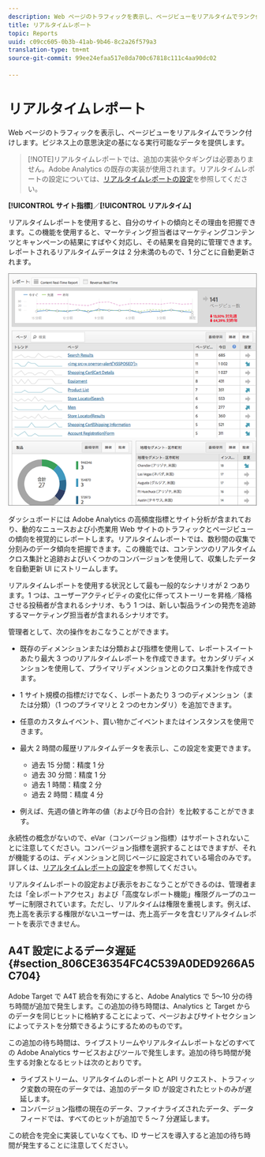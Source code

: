 ```yaml
---
description: Web ページのトラフィックを表示し、ページビューをリアルタイムでランク付けします。ビジネス上の意思決定の基になる実行可能なデータを提供します。
title: リアルタイムレポート
topic: Reports
uuid: c09cc605-0b3b-41ab-9b46-8c2a26f579a3
translation-type: tm+mt
source-git-commit: 99ee24efaa517e8da700c67818c111c4aa90dc02

---
```



# リアルタイムレポート

Web ページのトラフィックを表示し、ページビューをリアルタイムでランク付けします。ビジネス上の意思決定の基になる実行可能なデータを提供します。

> [!NOTE]リアルタイムレポートでは、追加の実装やタギングは必要ありません。Adobe Analytics の既存の実装が使用されます。リアルタイムレポートの設定については、[リアルタイムレポートの設定](/help/admin/admin/realtime/t-realtime-admin.md)を参照してください。

**[!UICONTROL サイト指標]**／**[!UICONTROL リアルタイム]**

リアルタイムレポートを使用すると、自分のサイトの傾向とその理由を把握できます。この機能を使用すると、マーケティング担当者はマーケティングコンテンツとキャンペーンの結果にすばやく対応し、その結果を自発的に管理できます。レポートされるリアルタイムデータは 2 分未満のもので、1 分ごとに自動更新されます。

![](assets/report-realtime.png)

ダッシュボードには Adobe Analytics の高頻度指標とサイト分析が含まれており、動的なニュースおよび小売業用 Web サイトのトラフィックとページビューの傾向を視覚的にレポートします。リアルタイムレポートでは、数秒間の収集で分刻みのデータ傾向を把握できます。この機能では、コンテンツのリアルタイムクロス集計と追跡およびいくつかのコンバージョンを使用して、収集したデータを自動更新 UI にストリームします。

リアルタイムレポートを使用する状況として最も一般的なシナリオが 2 つあります。1 つは、ユーザーアクティビティの変化に伴ってストーリーを昇格／降格させる投稿者が含まれるシナリオ、もう 1 つは、新しい製品ラインの発売を追跡するマーケティング担当者が含まれるシナリオです。

管理者として、次の操作をおこなうことができます。

* 既存のディメンションまたは分類および指標を使用して、レポートスイートあたり最大 3 つのリアルタイムレポートを作成できます。セカンダリディメンションを使用して、プライマリディメンションとのクロス集計を作成できます。
* 1 サイト規模の指標だけでなく、レポートあたり 3 つのディメンション（または分類）（1 つのプライマリと 2 つのセカンダリ）を追加できます。
* 任意のカスタムイベント、買い物かごイベントまたはインスタンスを使用できます。
* 最大 2 時間の履歴リアルタイムデータを表示し、この設定を変更できます。

   * 過去 15 分間：精度 1 分
   * 過去 30 分間：精度 1 分
   * 過去 1 時間：精度 2 分
   * 過去 2 時間：精度 4 分

* 例えば、先週の値と昨年の値（および今日の合計）を比較することができます。

永続性の概念がないので、eVar（コンバージョン指標）はサポートされないことに注意してください。コンバージョン指標を選択することはできますが、それが機能するのは、ディメンションと同じページに設定されている場合のみです。詳しくは、[リアルタイムレポートの設定](/help/admin/admin/realtime/t-realtime-admin.md)を参照してください。

リアルタイムレポートの設定および表示をおこなうことができるのは、管理者または「全レポートアクセス」および「高度なレポート機能」権限グループのユーザーに制限されています。ただし、リアルタイムは権限を重視します。例えば、売上高を表示する権限がないユーザーは、売上高データを含むリアルタイムレポートを表示できません。

## A4T 設定によるデータ遅延 {#section_806CE36354FC4C539A0DED9266A5C704}

Adobe Target で A4T 統合を有効にすると、Adobe Analytics で 5～10 分の待ち時間が追加で発生します。この追加の待ち時間は、Analytics と Target からのデータを同じヒットに格納することによって、ページおよびサイトセクションによってテストを分類できるようにするためのものです。

この追加の待ち時間は、ライブストリームやリアルタイムレポートなどのすべての Adobe Analytics サービスおよびツールで発生します。追加の待ち時間が発生する対象となるヒットは次のとおりです。

* ライブストリーム、リアルタイムのレポートと API リクエスト、トラフィック変数の現在のデータでは、追加のデータ ID が設定されたヒットのみが遅延します。
* コンバージョン指標の現在のデータ、ファイナライズされたデータ、データフィードでは、すべてのヒットが追加で 5 ～ 7 分遅延します。

この統合を完全に実装していなくても、ID サービスを導入すると追加の待ち時間が発生することに注意してください。
